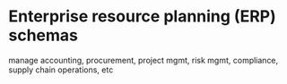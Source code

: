 # Enterprise resource planning (ERP) schemas

manage accounting, procurement, project mgmt, risk mgmt, compliance, supply chain operations, etc

